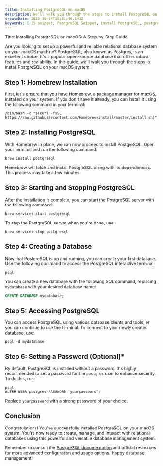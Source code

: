 ```yaml
---
title: Installing PostgreSQL on macOS
description: We'll walk you through the steps to install PostgreSQL on your macOS system.
createDate: 2023-10-04T15:51:46.141Z
keywords: [ JS snippet, PostgreSQL Snippet, install PostgreSQL, postgres on MacOS ]
---
```


Title: Installing PostgreSQL on macOS: A Step-by-Step Guide

Are you looking to set up a powerful and reliable relational database system on your macOS machine? PostgreSQL, also
known as Postgres, is an excellent choice. It's a popular open-source database that offers robust features and
scalability. In this guide, we'll walk you through the steps to install PostgreSQL on your macOS system.

## Step 1: Homebrew Installation

First, let's ensure that you have Homebrew, a package manager for macOS, installed on your system. If you don't have it
already, you can install it using the following command in your terminal:

```shell
/bin/bash -c "$(curl -fsSL https://raw.githubusercontent.com/Homebrew/install/master/install.sh)"
```

## Step 2: Installing PostgreSQL

With Homebrew in place, we can now proceed to install PostgreSQL. Open your terminal and run the following command:

```shell
brew install postgresql
```

Homebrew will fetch and install PostgreSQL along with its dependencies. This process may take a few minutes.

## Step 3: Starting and Stopping PostgreSQL

After the installation is complete, you can start the PostgreSQL server with the following command:

```shell
brew services start postgresql
```

To stop the PostgreSQL server when you're done, use:

```shell
brew services stop postgresql
```

## Step 4: Creating a Database

Now that PostgreSQL is up and running, you can create your first database. Use the following command to access the
PostgreSQL interactive terminal:

```shell
psql
```

You can create a new database with the following SQL command, replacing `mydatabase` with your desired database name:

```sql
CREATE DATABASE mydatabase;
```

## Step 5: Accessing PostgreSQL

You can access PostgreSQL using various database clients and tools, or you can continue to use the terminal. To connect
to your newly created database, use:

```shell
psql -d mydatabase
```

## Step 6: Setting a Password (Optional)*

By default, PostgreSQL is installed without a password. It's highly recommended to set a password for the `postgres`
user to enhance security. To do this, run:

```shell
psql
ALTER USER postgres PASSWORD 'yourpassword';
```

Replace `yourpassword` with a strong password of your choice.

## Conclusion

Congratulations! You've successfully installed PostgreSQL on your macOS system. You're now ready to create, manage, and
interact with relational databases using this powerful and versatile database management system.

Remember to consult the [PostgreSQL documentation](https://www.postgresql.org/docs/current/index.html) and official
resources for more advanced configuration and usage
options. Happy database management!
